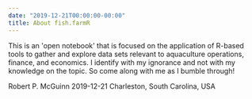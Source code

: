 ```yaml
---
date: "2019-12-21T00:00:00-00:00"
title: About fish.farmR
---
```


This is an 'open notebook' that is focused on the application of R-based tools to gather and explore data sets relevant to aquaculture operations, finance, and economics. I identify with my ignorance and not with my knowledge on the topic. So come along with me as I bumble through! 

Robert P. McGuinn 2019-12-21
Charleston, South Carolina, USA



